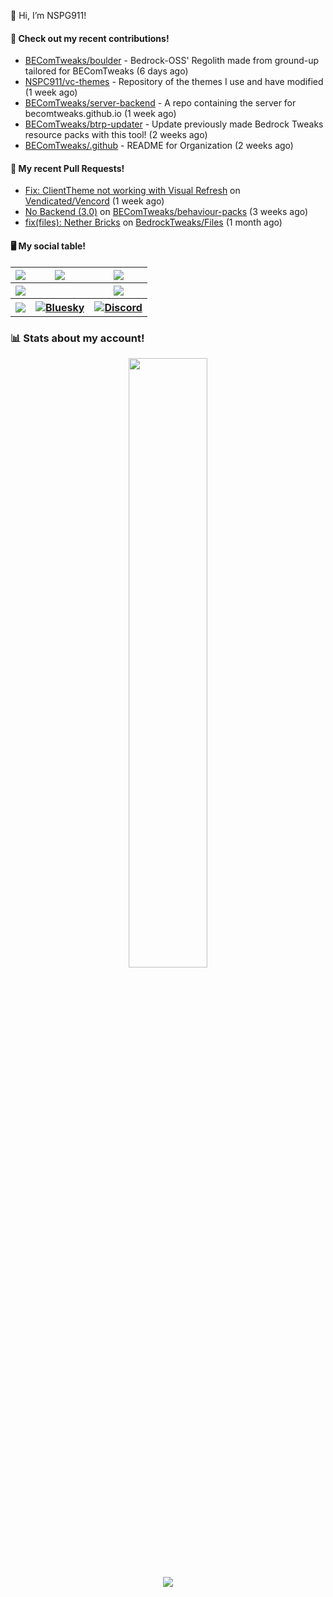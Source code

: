 👋 Hi, I’m NSPG911!

#### 👷 Check out my recent contributions!

- [BEComTweaks/boulder](https://github.com/BEComTweaks/boulder) - Bedrock-OSS&#39; Regolith made from ground-up tailored for BEComTweaks (6 days ago)
- [NSPC911/vc-themes](https://github.com/NSPC911/vc-themes) - Repository of the themes I use and have modified (1 week ago)
- [BEComTweaks/server-backend](https://github.com/BEComTweaks/server-backend) - A repo containing the server for becomtweaks.github.io (1 week ago)
- [BEComTweaks/btrp-updater](https://github.com/BEComTweaks/btrp-updater) - Update previously made Bedrock Tweaks resource packs with this tool! (2 weeks ago)
- [BEComTweaks/.github](https://github.com/BEComTweaks/.github) - README for Organization (2 weeks ago)

#### 🔨 My recent Pull Requests!

- [Fix: ClientTheme not working with Visual Refresh](https://github.com/Vendicated/Vencord/pull/3168) on [Vendicated/Vencord](https://github.com/Vendicated/Vencord) (1 week ago)
- [No Backend (3.0)](https://github.com/BEComTweaks/behaviour-packs/pull/6) on [BEComTweaks/behaviour-packs](https://github.com/BEComTweaks/behaviour-packs) (3 weeks ago)
- [fix(files): Nether Bricks](https://github.com/BedrockTweaks/Files/pull/428) on [BedrockTweaks/Files](https://github.com/BedrockTweaks/Files) (1 month ago)

#### 🖥 My social table!
<table align="center">
  <tr>
    <th>
      <a href="https://youtube.com/@nspg911" alt="YouTube" title="YouTube">
        <img src="https://img.shields.io/badge/YouTube-red?style=for-the-badge&logo=youtube&logoColor=black">
      </a>
    </th>
    <th>
      <a href="https://twitter.com/@Nspg9" alt="X/Twitter" title="X/Twitter">
        <img src="https://img.shields.io/badge/Twitter-%23444?style=for-the-badge&logo=X&logoColor=black">
      </a>
    </th>
    <th>
      <a href="https://reddit.com/u/NotSoProGamerR" alt="Reddit" title="Reddit">
        <img src="https://img.shields.io/badge/Reddit-red?style=for-the-badge&logo=reddit&logoColor=black">
      </a>
    </th>
  </tr>
  <tr>
    <th>
      <a href="https://www.hoyolab.com/accountCenter/postList?id=359897412" alt="Hoyolab" title="Hoyolab">
        <img src="https://img.shields.io/badge/Hoyolab-purple?style=for-the-badge">
      </a>
    </th>
    <th></th>
    <th>
      <a href="https://link.brawlstars.com/invite/friend/en/?tag=CLQ8URPQ&token=xfxgxmse" alt="Brawl Stars" title="Brawl Starrs">
        <img src="https://img.shields.io/badge/Brawl_Stars-yellow?style=for-the-badge">
      </a>
    </th>
  </tr>
  <tr>
    <th>
      <a href="https://mcpedl.com/user/nspg911" alt="MCPEDL" title="MCPEDL">
        <img src="https://img.shields.io/badge/MCPEDL-%23090?style=for-the-badge&logo=headlessui&logoColor=black">
      </a>
    </th>
    <th>
      <a href="https://bsky.app/profile/nspg911.bsky.social">
        <img alt="Bluesky" src="https://img.shields.io/badge/Bluesky-blue?style=for-the-badge&logo=bluesky&logoColor=black">
      </a>
    </th>
    <th>
      <a href="https://becomtweaks.github.io/discord" alt="Discord" title="Modbay">
        <img alt="Discord" src="https://img.shields.io/badge/Discord-3400ff?style=for-the-badge&logo=discord&logoColor=black">
      </a>
  </tr>
  </th>
</table>

### 📊 Stats about my account!
<p align="center">
  <img height="50%" width="auto" src="https://github-readme-stats.vercel.app/api?username=NSPC911&show_icons=true&count_private=true&theme=neon&hide_border=true&hide=contribs&bg_color=00000000">
  <br>
  <img src="https://github-readme-streak-stats.herokuapp.com?user=NSPC911&theme=neon&hide_border=true&background=00000000">
</p>

